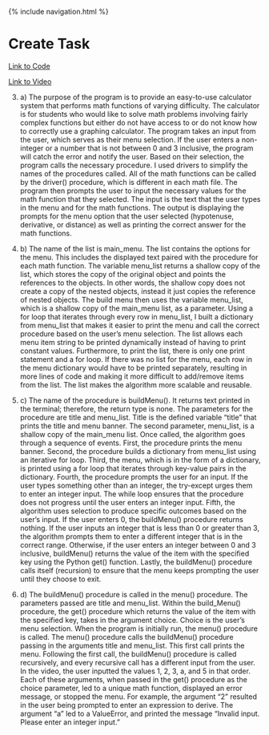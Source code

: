 {% include navigation.html %}

# Create Task

<!-- <iframe frameborder="0" width="100%" height="500px" src="https://replit.com/@arushi10/Arushis-AP-CSP-Create-Task#main.py?lite=true"></iframe> -->

[Link to Code](https://drive.google.com/file/d/1nzxtPJnVvAs4oOPUOV3mm3-g2a4zNhsm/view?usp=sharing)

[Link to Video](https://drive.google.com/file/d/1GLUW4IaOWueCX3RTE2U9hgKaE61j77P0/view?usp=sharing)


3. a) The purpose of the program is to provide an easy-to-use calculator system that performs math functions of varying difficulty. The calculator is for students who would like to solve math problems involving fairly complex functions but either do not have access to or do not know how to correctly use a graphing calculator. The program takes an input from the user, which serves as their menu selection. If the user enters a non-integer or a number that is not between 0 and 3 inclusive, the program will catch the error and notify the user. Based on their selection, the program calls the necessary procedure. I used drivers to simplify the names of the procedures called. All of the math functions can be called by the driver() procedure, which is different in each math file. The program then prompts the user to input the necessary values for the math function that they selected. The input is the text that the user types in the menu and for the math functions. The output is displaying the prompts for the menu option that the user selected (hypotenuse, derivative, or distance) as well as printing the correct answer for the math functions.


3. b) The name of the list is main_menu. The list contains the options for the menu. This includes the displayed text paired with the procedure for each math function. The variable menu_list returns a shallow copy of the list, which stores the copy of the original object and points the references to the objects. In other words, the shallow copy does not create a copy of the nested objects, instead it just copies the reference of nested objects. The build menu then uses the variable menu_list, which is a shallow copy of the main_menu list, as a parameter. Using a for loop that iterates through every row in menu_list, I built a dictionary from menu_list that makes it easier to print the menu and call the correct procedure based on the user’s menu selection. The list allows each menu item string to be printed dynamically instead of having to print constant values. Furthermore, to print the list, there is only one print statement and a for loop. If there was no list for the menu, each row in the menu dictionary would have to be printed separately, resulting in more lines of code and making it more difficult to add/remove items from the list. The list makes the algorithm more scalable and reusable.


3. c) The name of the procedure is buildMenu(). It returns text printed in the terminal; therefore, the return type is none. The parameters for the procedure are title and menu_list. Title is the defined variable “title” that prints the title and menu banner. The second parameter, menu_list, is a shallow copy of the main_menu list. Once called, the algorithm goes through a sequence of events. First, the procedure prints the menu banner. Second, the procedure builds a dictionary from menu_list using an iterative for loop. Third, the menu, which is in the form of a dictionary, is printed using a for loop that iterates through key-value pairs in the dictionary. Fourth, the procedure prompts the user for an input. If the user types something other than an integer, the try-except urges them to enter an integer input. The while loop ensures that the procedure does not progress until the user enters an integer input. Fifth, the algorithm uses selection to produce specific outcomes based on the user’s input. If the user enters 0, the buildMenu() procedure returns nothing. If the user inputs an integer that is less than 0 or greater than 3, the algorithm prompts them to enter a different integer that is in the correct range. Otherwise, if the user enters an integer between 0 and 3 inclusive, buildMenu() returns the value of the item with the specified key using the Python get() function. Lastly, the buildMenu() procedure calls itself (recursion) to ensure that the menu keeps prompting the user until they choose to exit.    
 

3. d) The buildMenu() procedure is called in the menu() procedure. The parameters passed are title and menu_list. Within the build_Menu() procedure, the get() procedure which returns the value of the item with the specified key, takes in the argument choice. Choice is the user’s menu selection. When the program is initially run, the menu() procedure is called. The menu() procedure calls the buildMenu() procedure passing in the arguments title and menu_list. This first call prints the menu. Following the first call, the buildMenu() procedure is called recursively, and every recursive call has a different input from the user. In the video, the user inputted the values 1, 2, 3, a, and 5 in that order. Each of these arguments, when passed in the get() procedure as the choice parameter, led to a unique math function, displayed an error message, or stopped the menu. For example, the argument “2” resulted in the user being prompted to enter an expression to derive. The argument “a” led to a ValueError, and printed the message “Invalid input. Please enter an integer input.”

